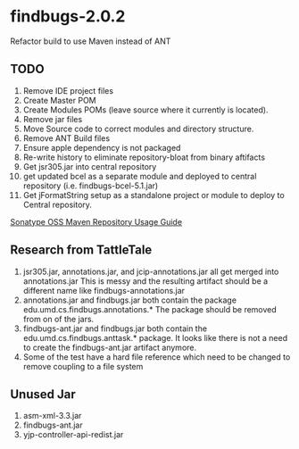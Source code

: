 findbugs-2.0.2
==============

Refactor build to use Maven instead of ANT


TODO
----

1. Remove IDE project files
1. Create Master POM
1. Create Modules POMs (leave source where it currently is located).
1. Remove jar files
1. Move Source code to correct modules and directory structure.
1. Remove ANT Build files
1. Ensure apple dependency is not packaged
1. Re-write history to eliminate repository-bloat from binary aftifacts
1. Get jsr305.jar into central repository
1. get updated bcel as a separate module and deployed to central repository (i.e. findbugs-bcel-5.1.jar)
1. Get jFormatString setup as a standalone project or module to deploy to Central repository.

 

[Sonatype OSS Maven Repository Usage Guide](https://docs.sonatype.org/display/Repository/Sonatype+OSS+Maven+Repository+Usage+Guide)

Research from TattleTale
------------------------

1. jsr305.jar, annotations.jar, and jcip-annotations.jar all get merged into annotations.jar
This is messy and the resulting artifact should be a different name like findbugs-annotations.jar
1. annotations.jar and findbugs.jar both contain the package  edu.umd.cs.findbugs.annotations.*  The package should be removed from on of the jars.
1. findbugs-ant.jar and findbugs.jar both contain the edu.umd.cs.findbugs.anttask.* package. It looks like there is not a need to create the findbugs-ant.jar artifact anymore.
1. Some of the test have a hard file reference which need to be changed to remove coupling to a file system

Unused Jar
-----------
1. asm-xml-3.3.jar
1. findbugs-ant.jar
1. yjp-controller-api-redist.jar




